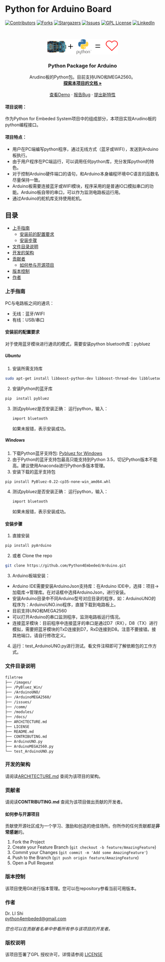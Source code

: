 # Python for Arduino Board

<!-- PROJECT SHIELDS -->

[![Contributors][contributors-shield]][contributors-url]
[![Forks][forks-shield]][forks-url]
[![Stargazers][stars-shield]][stars-url]
[![Issues][issues-shield]][issues-url]
[![GPL License][license-shield]][license-url]
[![LinkedIn][linkedin-shield]][linkedin-url]

<!-- PROJECT LOGO -->
<br />

<p align="center">
  <a href="https://github.com/python4embeded/arduinoUNO/">
    <img src="images/python4embeded.png" alt="Logo" width="230" height="50">
  </a>

  <h3 align="center">Python Package for Arduino</h3>
  <p align="center">
    Arudino板的Python包。目前支持UNO和MEGA2560。
    <br />
    <a href="https://github.com/python4embeded/arduinoUNO/docs"><strong>探索本项目的文档 »</strong></a>
    <br />
    <br />
    <a href="https://github.com/python4embeded/arduinoUNO">查看Demo</a>
    ·
    <a href="https://github.com/python4embeded/arduinoUNO/issues">报告Bug</a>
    ·
    <a href="https://github.com/python4embeded/arduinoUNO/issues">提出新特性</a>
  </p>

</p>

#### 项目说明：

作为Python for Embeded System项目中的组成部分，本项目实现Arudino板的python编程接口。
<br />

#### 项目特点：<br />

- 用户在PC端编写python程序，通过无线方式（蓝牙或WIFI），发送到Arduino板执行。
- 由于用户程序在PC端运行，可以调用任何python库，充分发挥python的特色。
- 对于控制Arduino硬件端口的语句，和Arduino本身编程环境中C语言的函数名尽量保持一致。
- Arduino板需要连接蓝牙或WIFI模块，程序采用的是普通IO口模拟串口的功能。Arduino板自带的串口，可以作为监测电路板运行用。
- 通过Arduino的舵机库支持使用舵机。

## 目录

- [上手指南](#上手指南)
  - [安装前的配置要求](#安装前的配置要求)
  - [安装步骤](#安装步骤)
- [文件目录说明](#文件目录说明)
- [开发的架构](#开发的架构)
- [贡献者](#贡献者)
  - [如何参与开源项目](#如何参与开源项目)
- [版本控制](#版本控制)
- [作者](#作者)

### 上手指南

  PC与电路板之间的通讯：<br />
  - 无线：蓝牙/WIFI
  - 有线：USB/串口

#### 安装前的配置要求

  对于使用蓝牙模块进行通讯的模式，需要安装python bluetooth库：pybluez

##### Ubuntu

1. 安装所需支持库
```sh
sudo apt-get install libboost-python-dev libboost-thread-dev libbluetooth-dev libglib2.0-dev
```
2. 安装Python的蓝牙库
```sh
pip  install pybluez
```
3. 测试pybluez是否安装正确：
   运行python，输入：
   ```sh
   import bluetooth
   ```
   如果未报错，表示安装成功。

##### Windows

1. 下载Python蓝牙支持包: [Pybluez for Windows](https://github.com/python4embeded/arduinoUNO/blob/main/PyBluez_Win/PyBluez-0.22-cp35-none-win_amd64.whl)
2. 由于Python的蓝牙支持包最高只能支持到Python 3.5，切记Python版本不能高。建议使用Anaconda进行Python多版本管理。
3. 安装下载的蓝牙支持包
```sh
pip install PyBluez-0.22-cp35-none-win_amd64.whl
```
4. 测试pybluez是否安装正确：
   运行python，输入：
   ```sh
   import bluetooth
   ```
   如果未报错，表示安装成功。

#### **安装步骤**

1. 直接安装
```sh
pip install pyArduino
```
2. 或者 Clone the repo
```sh
git clone https://github.com/Python4Embeded/Arduino.git
```
3. Arduino板端安装：
- Arduino IDE需要安装ArduinoJson支持库：在Arduino IDE中，选择：项目->加载库->管理库。在对话框中选择ArduinoJson，进行安装。
- 安装Arduino目录中不同Arduino型号对应目录的程序，如：ArduinoUNO的程序为：ArduinoUNO.ino程序，直接下载到电路板上。
- 目前支持UNO和MEGA2560
- 可以打开Arduino的串口监测程序，监测电路板运行情况。
- 连接蓝牙模块：目前程序中连接蓝牙的串口是通过D7（RX），D8（TX）进行模拟，需要把蓝牙模块的TxD连接到D7，RxD连接到D8。注意不要接错。接其他端口，请自行修改定义。

4. 运行：test_ArduinoUNO.py进行测试。看文件注释即可了解依赖包的工作方式。

### 文件目录说明

```
filetree 
├── /images/
├── /PyBluez_Win/
├── /ArduinoUNO/
├── /ArduinoMEGA2560/
├── /issues/
├── /comm/
├── /modules/
├── /docs/
├── ARCHITECTURE.md
├── LICENSE
├── README.md
├── CONTRIBUTING.md
├── ArduinoUNO.py
├── ArduinoMEGA2560.py
└── test_ArduinoUNO.py

```

### 开发的架构 

请阅读[ARCHITECTURE.md](https://github.com/Python4Embeded/Arduino/blob/main/ARCHITECTURE.md) 查阅为该项目的架构。

### 贡献者

请阅读**CONTRIBUTING.md** 查阅为该项目做出贡献的开发者。

#### 如何参与开源项目

贡献使开源社区成为一个学习、激励和创造的绝佳场所。你所作的任何贡献都是**非常感谢**的。


1. Fork the Project
2. Create your Feature Branch (`git checkout -b feature/AmazingFeature`)
3. Commit your Changes (`git commit -m 'Add some AmazingFeature'`)
4. Push to the Branch (`git push origin feature/AmazingFeature`)
5. Open a Pull Request


### 版本控制

该项目使用Git进行版本管理。您可以在repository参看当前可用版本。

### 作者

Dr. LI Shi <br />
python4embeded@gmail.com

 *您也可以在贡献者名单中参看所有参与该项目的开发者。*

### 版权说明

该项目签署了GPL 授权许可，详情请参阅 [LICENSE](https://github.com/python4embeded/arduino/blob/main/LICENSE)


<!-- links -->
[project-path]:python4embeded/arduino
[contributors-shield]: https://img.shields.io/github/contributors/python4embeded/arduino.svg?style=flat-square
[contributors-url]: https://github.com/python4embeded/arduino/graphs/contributors
[forks-shield]: https://img.shields.io/github/forks/python4embeded/arduino.svg?style=flat-square
[forks-url]: https://github.com/python4embeded/arduino/network/members
[stars-shield]: https://img.shields.io/github/stars/python4embeded/arduino.svg?style=flat-square
[stars-url]: https://github.com/python4embeded/arduino/stargazers
[issues-shield]: https://img.shields.io/github/issues/python4embeded/arduino.svg?style=flat-square
[issues-url]: https://img.shields.io/github/issues/python4embeded/arduino.svg
[license-shield]: https://img.shields.io/github/license/python4embeded/arduino.svg?style=flat-square
[license-url]: https://github.com/python4embeded/arduino/blob/main/LICENSE
[linkedin-shield]: https://img.shields.io/badge/-LinkedIn-black.svg?style=flat-square&logo=linkedin&colorB=555
[linkedin-url]: https://linkedin.com/in/leeshi
